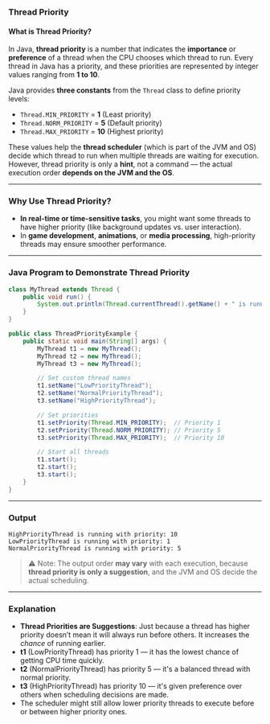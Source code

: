 ### **Thread Priority**

#### **What is Thread Priority?**

In Java, **thread priority** is a number that indicates the **importance** or **preference** of a thread when the CPU chooses which thread to run. Every thread in Java has a priority, and these priorities are represented by integer values ranging from **1 to 10**.

Java provides **three constants** from the `Thread` class to define priority levels:
- `Thread.MIN_PRIORITY` = **1** (Least priority)
- `Thread.NORM_PRIORITY` = **5** (Default priority)
- `Thread.MAX_PRIORITY` = **10** (Highest priority)

These values help the **thread scheduler** (which is part of the JVM and OS) decide which thread to run when multiple threads are waiting for execution. However, thread priority is only a **hint**, not a command — the actual execution order **depends on the JVM and the OS**.

---
### **Why Use Thread Priority?**

- **In real-time or time-sensitive tasks**, you might want some threads to have higher priority (like background updates vs. user interaction).
- In **game development**, **animations**, or **media processing**, high-priority threads may ensure smoother performance.

---
### **Java Program to Demonstrate Thread Priority**

```java
class MyThread extends Thread {
    public void run() {
        System.out.println(Thread.currentThread().getName() + " is running with priority: " + Thread.currentThread().getPriority());
    }
}

public class ThreadPriorityExample {
    public static void main(String[] args) {
        MyThread t1 = new MyThread();
        MyThread t2 = new MyThread();
        MyThread t3 = new MyThread();

        // Set custom thread names
        t1.setName("LowPriorityThread");
        t2.setName("NormalPriorityThread");
        t3.setName("HighPriorityThread");

        // Set priorities
        t1.setPriority(Thread.MIN_PRIORITY);  // Priority 1
        t2.setPriority(Thread.NORM_PRIORITY); // Priority 5
        t3.setPriority(Thread.MAX_PRIORITY);  // Priority 10

        // Start all threads
        t1.start();
        t2.start();
        t3.start();
    }
}
```

---

### **Output**

```
HighPriorityThread is running with priority: 10
LowPriorityThread is running with priority: 1
NormalPriorityThread is running with priority: 5
```

> ⚠️ Note: The output order **may vary** with each execution, because **thread priority is only a suggestion**, and the JVM and OS decide the actual scheduling.

---

### **Explanation**

- **Thread Priorities are Suggestions**: Just because a thread has higher priority doesn’t mean it will always run before others. It increases the *chance* of running earlier.
- **t1** (LowPriorityThread) has priority 1 — it has the lowest chance of getting CPU time quickly.
- **t2** (NormalPriorityThread) has priority 5 — it's a balanced thread with normal priority.
- **t3** (HighPriorityThread) has priority 10 — it's given preference over others when scheduling decisions are made.
- The scheduler might still allow lower priority threads to execute before or between higher priority ones.
